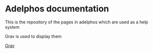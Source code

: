# Adelphos documentation

This is the repository of the pages in adelphos which are used as a help system

Grav is used to display them

[Grav](www.getgrav.org)
